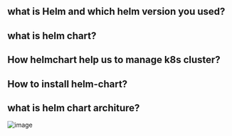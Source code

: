 ## what is Helm and which helm version you used?

## what is helm chart?

## How helmchart help us to manage k8s cluster?

## How to install helm-chart?

## what is helm chart architure?
![image](https://github.com/SushantOps/AWS_Devops_Questions_and_Answers/assets/109059766/ddf801f1-a2fd-4245-8ab5-dba287c2ffb3)

## 
